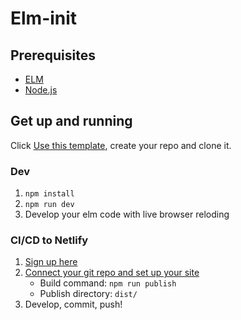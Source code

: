 # Elm-init
## Prerequisites
 - [ELM](https://guide.elm-lang.org/install/elm.html)
 - [Node.js](https://nodejs.org/en/download/)

## Get up and running
Click [Use this template](https://github.com/matsroedseth/elm-init/generate), create your repo and clone it.

### Dev
  1. ```npm install```
  2. ```npm run dev```
  3. Develop your elm code with live browser reloding

### CI/CD to Netlify
  1. [Sign up here](https://app.netlify.com/signup)
  2. [Connect your git repo and set up your site](https://app.netlify.com/start)
      - Build command: ```npm run publish```
      - Publish directory: ```dist/```
  3. Develop, commit, push!

